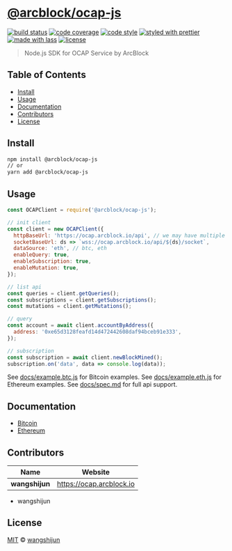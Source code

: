 # [**@arcblock/ocap-js**](https://github.com/arcblock/arc-javascript-sdk)

[![build status](https://img.shields.io/travis/ArcBlock/arc-javascript-sdk.svg)](https://travis-ci.org/ArcBlock/arc-javascript-sdk)
[![code coverage](https://img.shields.io/codecov/c/github/ArcBlock/arc-javascript-sdk.svg)](https://codecov.io/gh/ArcBlock/arc-javascript-sdk)
[![code style](https://img.shields.io/badge/code_style-XO-5ed9c7.svg)](https://github.com/sindresorhus/xo)
[![styled with prettier](https://img.shields.io/badge/styled_with-prettier-ff69b4.svg)](https://github.com/prettier/prettier)
[![made with lass](https://img.shields.io/badge/made_with-lass-95CC28.svg)](https://lass.js.org)
[![license](https://img.shields.io/github/license/ArcBlock/arc-javascript-sdk.svg)](LICENSE)

> Node.js SDK for OCAP Service by ArcBlock

## Table of Contents

- [Install](#install)
- [Usage](#usage)
- [Documentation](#documentation)
- [Contributors](#contributors)
- [License](#license)

## Install

```sh
npm install @arcblock/ocap-js
// or
yarn add @arcblock/ocap-js
```

## Usage

```js
const OCAPClient = require('@arcblock/ocap-js');

// init client
const client = new OCAPClient({
  httpBaseUrl: 'https://ocap.arcblock.io/api', // we may have multiple hosts in future
  socketBaseUrl: ds => `wss://ocap.arcblock.io/api/${ds}/socket`,
  dataSource: 'eth', // btc, eth
  enableQuery: true,
  enableSubscription: true,
  enableMutation: true,
});

// list api
const queries = client.getQueries();
const subscriptions = client.getSubscriptions();
const mutations = client.getMutations();

// query
const account = await client.accountByAddress({
  address: '0xe65d3128feafd14d472442608daf94bceb91e333',
});

// subscription
const subscription = await client.newBlockMined();
subscription.on('data', data => console.log(data));
```

See [docs/example.btc.js](./docs/example.btc.js) for Bitcoin examples.
See [docs/example.eth.js](./docs/example.btc.js) for Ethereum examples.
See [docs/spec.md](./docs/spec.md) for full api support.

## Documentation

- [Bitcoin](./docs/btc.md)
- [Ethereum](./docs/eth.md)

## Contributors

| Name           | Website                    |
| -------------- | -------------------------- |
| **wangshijun** | <https://ocap.arcblock.io> |

- wangshijun

## License

[MIT](LICENSE) © [wangshijun](https://ocap.arcblock.io)
